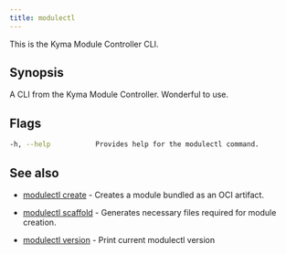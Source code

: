 ```yaml
---
title: modulectl
---
```


This is the Kyma Module Controller CLI.


## Synopsis

A CLI from the Kyma Module Controller. Wonderful to use.


## Flags

```bash
-h, --help           Provides help for the modulectl command.
```

## See also

* [modulectl create](modulectl_create.md)	 - Creates a module bundled as an OCI artifact.
* [modulectl scaffold](modulectl_scaffold.md)	 - Generates necessary files required for module creation.

* [modulectl version](modulectl_version.md)	 - Print current modulectl version

